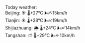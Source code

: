 Today weather:  
Beijing: ☀️   🌡️+27°C 🌬️↖15km/h  
Tianjin: ☀️   🌡️+28°C 🌬️↙19km/h  
Shijiazhuang: 🌦   🌡️+24°C 🌬️↙14km/h  
Tangshan: ⛅️  🌡️+29°C 🌬️←10km/h  
